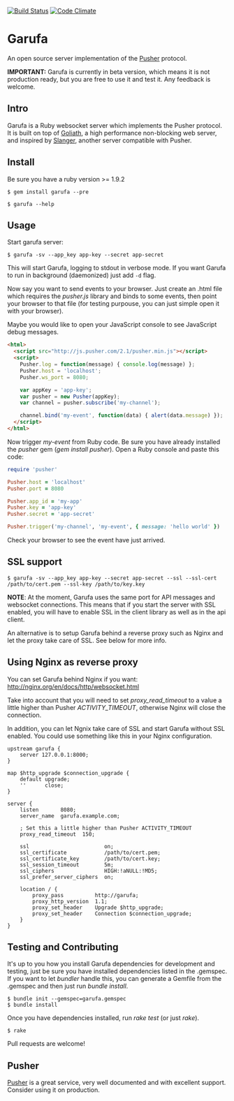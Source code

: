 [![Build Status](https://travis-ci.org/Juanmcuello/garufa.png?branch=master)](https://travis-ci.org/Juanmcuello/garufa)
[![Code Climate](https://codeclimate.com/github/Juanmcuello/garufa.png)](https://codeclimate.com/github/Juanmcuello/garufa)

Garufa
====

An open source server implementation of the [Pusher][pusher] protocol.

**IMPORTANT:** Garufa is currently in beta version, which means it is not
production ready, but you are free to use it and test it. Any feedback is
welcome.

Intro
-----

Garufa is a Ruby websocket server which implements the Pusher protocol. It is
built on top of [Goliath][goliath], a high performance non-blocking web server,
and inspired by [Slanger][slanger], another server compatible with Pusher.

Install
-------

Be sure you have a ruby version >= 1.9.2

``` console
$ gem install garufa --pre

$ garufa --help
```

Usage
-------

Start garufa server:

``` console
$ garufa -sv --app_key app-key --secret app-secret
```

This will start Garufa, logging to stdout in verbose mode. If you want Garufa
to run in background (daemonized) just add `-d` flag.

Now say you want to send events to your browser. Just create an .html file
which requires the *pusher.js* library and binds to some events, then point
your browser to that file (for testing purpouse, you can just simple open it
with your browser).

Maybe you would like to open your JavaScript console to see JavaScript debug
messages.

``` html
<html>
  <script src="http://js.pusher.com/2.1/pusher.min.js"></script>
  <script>
    Pusher.log = function(message) { console.log(message) };
    Pusher.host = 'localhost';
    Pusher.ws_port = 8080;

    var appKey = 'app-key';
    var pusher = new Pusher(appKey);
    var channel = pusher.subscribe('my-channel');

    channel.bind('my-event', function(data) { alert(data.message) });
  </script>
</html>
```

Now trigger *my-event* from Ruby code. Be sure you have already installed
the *pusher* gem (*gem install pusher*). Open a Ruby console and paste this
code:


``` ruby
require 'pusher'

Pusher.host = 'localhost'
Pusher.port = 8080

Pusher.app_id = 'my-app'
Pusher.key = 'app-key'
Pusher.secret = 'app-secret'

Pusher.trigger('my-channel', 'my-event', { message: 'hello world' })
```

Check your browser to see the event have just arrived.

SSL support
-----------

``` console
$ garufa -sv --app_key app-key --secret app-secret --ssl --ssl-cert /path/to/cert.pem --ssl-key /path/to/key.key
```

**NOTE**: At the moment, Garufa uses the same port for API messages and websocket
connections. This means that if you start the server with SSL enabled, you will
have to enable SSL in the client library as well as in the api client.

An alternative is to setup Garufa behind a reverse proxy such as Nginx and let the
proxy take care of SSL. See below for more info.


Using Nginx as reverse proxy
----------------------

You can set Garufa behind Nginx if you want: http://nginx.org/en/docs/http/websocket.html

Take into account that you will need to set *proxy_read_timeout* to a value a little
higher than Pusher *ACTIVITY_TIMEOUT*, otherwise Nginx will close the connection.

In addition, you can let Ngnix take care of SSL and start Garufa without SSL enabled.
You could use something like this in your Nginx configuration.

```
upstream garufa {
    server 127.0.0.1:8000;
}

map $http_upgrade $connection_upgrade {
    default upgrade;
    ''      close;
}

server {
    listen       8080;
    server_name  garufa.example.com;

    ; Set this a little higher than Pusher ACTIVITY_TIMEOUT
    proxy_read_timeout  150;

    ssl                        on;
    ssl_certificate            /path/to/cert.pem;
    ssl_certificate_key        /path/to/cert.key;
    ssl_session_timeout        5m;
    ssl_ciphers                HIGH:!aNULL:!MD5;
    ssl_prefer_server_ciphers  on;

    location / {
        proxy_pass          http://garufa;
        proxy_http_version  1.1;
        proxy_set_header    Upgrade $http_upgrade;
        proxy_set_header    Connection $connection_upgrade;
    }
}
```

Testing and Contributing
------------------------

It's up to you how you install Garufa dependencies for development and testing,
just be sure you have installed dependencies listed in the .gemspec. If you want
to let *bundler* handle this, you can generate a Gemfile from the .gemspec and
then just run *bundle install*.


``` console
$ bundle init --gemspec=garufa.gemspec
$ bundle install
```

Once you have dependencies installed, run *rake test* (or just *rake*).

``` console
$ rake
```

Pull requests are welcome!


Pusher
------

[Pusher][pusher] is a great service, very well documented and with excellent
support. Consider using it on production.

[pusher]: http://pusher.com
[goliath]: https://github.com/postrank-labs/goliath/
[slanger]: https://github.com/stevegraham/slanger
